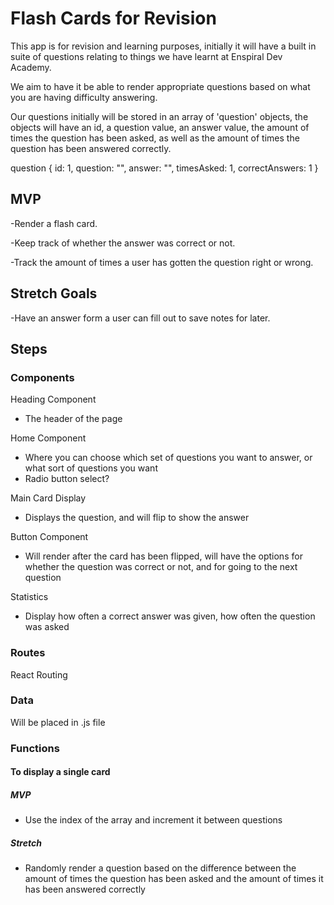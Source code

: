 # Flash Cards for Revision

This app is for revision and learning purposes, initially it will have a built in suite of questions relating to things we have learnt at Enspiral Dev Academy. 

We aim to have it be able to render appropriate questions based on what you are having difficulty answering.

Our questions initially will be stored in an array of 'question' objects, the objects will have an id, a question value, an answer value, the amount of times the question has been asked, as well as the amount of times the question has been answered correctly.

question {
  id: 1,
  question: "",
  answer: "",
  timesAsked: 1,
  correctAnswers: 1
}



## MVP 
-Render a flash card.

-Keep track of whether the answer was correct or not.

-Track the amount of times a user has gotten the question right or wrong.

## Stretch Goals

-Have an answer form a user can fill out to save notes for later.


## Steps

### Components

Heading Component
- The header of the page

Home Component
- Where you can choose which set of questions you want to answer, or what sort of questions you want
- Radio button select? 

Main Card Display
- Displays the question, and will flip to show the answer

Button Component
- Will render after the card has been flipped, will have the options for whether the question was correct or not, and for going to the next question

Statistics
- Display how often a correct answer was given, how often the question was asked

### Routes

React Routing

### Data

Will be placed in .js file

### Functions

#### To display a single card
##### MVP 
- Use the index of the array and increment it between questions

##### Stretch 
- Randomly render a question based on the difference between the amount of times the question has been asked and the amount of times it has been answered correctly
